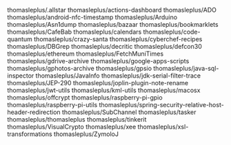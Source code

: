 thomasleplus/.allstar
thomasleplus/actions-dashboard
thomasleplus/ADO
thomasleplus/android-nfc-timestamp
thomasleplus/Arduino
thomasleplus/Asn1dump
thomasleplus/bazaar
thomasleplus/bookmarklets
thomasleplus/CafeBab
thomasleplus/calendars
thomasleplus/code-quantum
thomasleplus/crazy-santa
thomasleplus/cyberchef-recipes
thomasleplus/DBGrep
thomasleplus/decritic
thomasleplus/defcon30
thomasleplus/ethereum
thomasleplus/FetchMuniTimes
thomasleplus/gdrive-archive
thomasleplus/google-apps-scripts
thomasleplus/gphotos-archive
thomasleplus/gpsio
thomasleplus/java-sql-inspector
thomasleplus/JavaInfo
thomasleplus/jdk-serial-filter-trace
thomasleplus/JEP-290
thomasleplus/joplin-plugin-note-rename
thomasleplus/jwt-utils
thomasleplus/kml-utils
thomasleplus/macosx
thomasleplus/offcrypt
thomasleplus/raspberry-pi-gpio
thomasleplus/raspberry-pi-utils
thomasleplus/spring-security-relative-host-header-redirection
thomasleplus/SubChannel
thomasleplus/tasker
thomasleplus/thomasleplus
thomasleplus/tinkerit
thomasleplus/VisualCrypto
thomasleplus/xee
thomasleplus/xsl-transformations
thomasleplus/ZymoloJ

